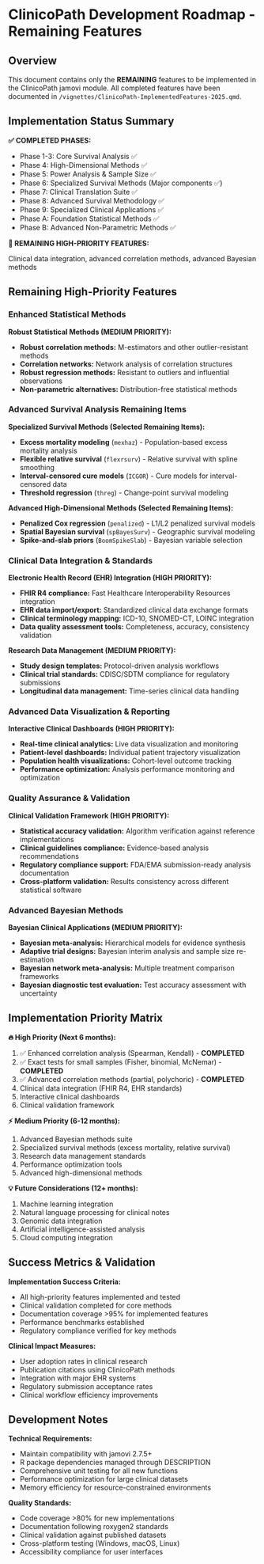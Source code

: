# ClinicoPath Development Roadmap - Remaining Features

## Overview

This document contains only the **REMAINING** features to be implemented in the ClinicoPath jamovi module. All completed features have been documented in `/vignettes/ClinicoPath-ImplementedFeatures-2025.qmd`.

## Implementation Status Summary

**✅ COMPLETED PHASES:**

- Phase 1-3: Core Survival Analysis ✅
- Phase 4: High-Dimensional Methods ✅ 
- Phase 5: Power Analysis & Sample Size ✅
- Phase 6: Specialized Survival Methods (Major components ✅)
- Phase 7: Clinical Translation Suite ✅
- Phase 8: Advanced Survival Methodology ✅
- Phase 9: Specialized Clinical Applications ✅
- Phase A: Foundation Statistical Methods ✅
- Phase B: Advanced Non-Parametric Methods ✅

**📅 REMAINING HIGH-PRIORITY FEATURES:**

Clinical data integration, advanced correlation methods, advanced Bayesian methods

## Remaining High-Priority Features

### Enhanced Statistical Methods

**Robust Statistical Methods (MEDIUM PRIORITY):**

- **Robust correlation methods:** M-estimators and other outlier-resistant methods
- **Correlation networks:** Network analysis of correlation structures
- **Robust regression methods:** Resistant to outliers and influential observations
- **Non-parametric alternatives:** Distribution-free statistical methods

### Advanced Survival Analysis Remaining Items

**Specialized Survival Methods (Selected Remaining Items):**

- **Excess mortality modeling** (`mexhaz`) - Population-based excess mortality analysis
- **Flexible relative survival** (`flexrsurv`) - Relative survival with spline smoothing
- **Interval-censored cure models** (`ICGOR`) - Cure models for interval-censored data
- **Threshold regression** (`threg`) - Change-point survival modeling

**Advanced High-Dimensional Methods (Selected Remaining Items):**

- **Penalized Cox regression** (`penalized`) - L1/L2 penalized survival models
- **Spatial Bayesian survival** (`spBayesSurv`) - Geographic survival modeling
- **Spike-and-slab priors** (`BoomSpikeSlab`) - Bayesian variable selection

### Clinical Data Integration & Standards

**Electronic Health Record (EHR) Integration (HIGH PRIORITY):**

- **FHIR R4 compliance:** Fast Healthcare Interoperability Resources integration
- **EHR data import/export:** Standardized clinical data exchange formats
- **Clinical terminology mapping:** ICD-10, SNOMED-CT, LOINC integration
- **Data quality assessment tools:** Completeness, accuracy, consistency validation

**Research Data Management (MEDIUM PRIORITY):**

- **Study design templates:** Protocol-driven analysis workflows
- **Clinical trial standards:** CDISC/SDTM compliance for regulatory submissions
- **Longitudinal data management:** Time-series clinical data handling

### Advanced Data Visualization & Reporting

**Interactive Clinical Dashboards (HIGH PRIORITY):**

- **Real-time clinical analytics:** Live data visualization and monitoring
- **Patient-level dashboards:** Individual patient trajectory visualization
- **Population health visualizations:** Cohort-level outcome tracking
- **Performance optimization:** Analysis performance monitoring and optimization

### Quality Assurance & Validation

**Clinical Validation Framework (HIGH PRIORITY):**

- **Statistical accuracy validation:** Algorithm verification against reference implementations
- **Clinical guidelines compliance:** Evidence-based analysis recommendations
- **Regulatory compliance support:** FDA/EMA submission-ready analysis documentation
- **Cross-platform validation:** Results consistency across different statistical software

### Advanced Bayesian Methods

**Bayesian Clinical Applications (MEDIUM PRIORITY):**

- **Bayesian meta-analysis:** Hierarchical models for evidence synthesis
- **Adaptive trial designs:** Bayesian interim analysis and sample size re-estimation
- **Bayesian network meta-analysis:** Multiple treatment comparison frameworks
- **Bayesian diagnostic test evaluation:** Test accuracy assessment with uncertainty

## Implementation Priority Matrix

**🔥 High Priority (Next 6 months):**

1. ✅ Enhanced correlation analysis (Spearman, Kendall) - **COMPLETED**
2. ✅ Exact tests for small samples (Fisher, binomial, McNemar) - **COMPLETED**
3. ✅ Advanced correlation methods (partial, polychoric) - **COMPLETED**
4. Clinical data integration (FHIR R4, EHR standards)
5. Interactive clinical dashboards
6. Clinical validation framework

**⚡ Medium Priority (6-12 months):**

1. Advanced Bayesian methods suite
2. Specialized survival methods (excess mortality, relative survival)
3. Research data management standards
4. Performance optimization tools
5. Advanced high-dimensional methods

**💡 Future Considerations (12+ months):**

1. Machine learning integration
2. Natural language processing for clinical notes
3. Genomic data integration
4. Artificial intelligence-assisted analysis
5. Cloud computing integration

## Success Metrics & Validation

**Implementation Success Criteria:**

- All high-priority features implemented and tested
- Clinical validation completed for core methods
- Documentation coverage >95% for implemented features
- Performance benchmarks established
- Regulatory compliance verified for key methods

**Clinical Impact Measures:**

- User adoption rates in clinical research
- Publication citations using ClinicoPath methods
- Integration with major EHR systems
- Regulatory submission acceptance rates
- Clinical workflow efficiency improvements

## Development Notes

**Technical Requirements:**

- Maintain compatibility with jamovi 2.7.5+
- R package dependencies managed through DESCRIPTION
- Comprehensive unit testing for all new functions
- Performance optimization for large clinical datasets
- Memory efficiency for resource-constrained environments

**Quality Standards:**

- Code coverage >80% for new implementations
- Documentation following roxygen2 standards  
- Clinical validation against published datasets
- Cross-platform testing (Windows, macOS, Linux)
- Accessibility compliance for user interfaces
